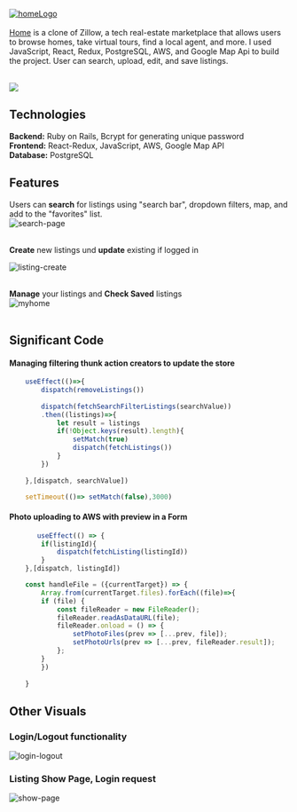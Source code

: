 [![homeLogo](https://user-images.githubusercontent.com/46214277/212250398-fb77b52e-3f22-4afd-9ad5-ba01abab63de.png)](https://home-hi1b.onrender.com/)  <br/> <br/> 
[Home](https://home-hi1b.onrender.com/) is a clone of Zillow, a tech real-estate marketplace that allows users to browse homes, take virtual tours, find a local agent, and more. I used  JavaScript, React, Redux, PostgreSQL, AWS, and Google Map Api to build the project. User can search, upload, edit, and save listings.

<br />

<img src="https://user-images.githubusercontent.com/46214277/212251889-fb5f8684-8f2b-4d1a-a08c-325ab4065600.gif">

## Technologies
**Backend:** Ruby on Rails, Bcrypt for generating unique password <br/>
**Frontend:** React-Redux, JavaScript, AWS, Google Map API <br/>
**Database:** PostgreSQL <br/>

## Features
Users can **search** for listings using "search bar", dropdown filters, map, and add to the "favorites" list. <br />
![search-page](https://user-images.githubusercontent.com/46214277/212255155-60a19f71-48cc-48e4-b1ae-7ec2aecf99ae.gif) <br /><br />

**Create** new listings und **update** existing if logged in <br />

![listing-create](https://user-images.githubusercontent.com/46214277/212255968-b683610a-014f-4876-862f-db35b6b87861.gif) <br /><br />

**Manage** your listings and **Check Saved** listings <br />
![myhome](https://user-images.githubusercontent.com/46214277/212256666-bf00f4d9-9476-4a56-bcca-73ba47179f68.gif) <br /> <br />

## Significant Code
#### Managing filtering thunk action creators to update the store
```javascript
    useEffect(()=>{
        dispatch(removeListings())
 
        dispatch(fetchSearchFilterListings(searchValue))
        .then((listings)=>{
            let result = listings
            if(!Object.keys(result).length){
                setMatch(true)
                dispatch(fetchListings())          
            }
        })
        
    },[dispatch, searchValue])

    setTimeout(()=> setMatch(false),3000)

```

#### Photo uploading to AWS with preview in a Form
```javascript
       useEffect(() => {
        if(listingId){
            dispatch(fetchListing(listingId))
        }
    },[dispatch, listingId])

    const handleFile = ({currentTarget}) => {
        Array.from(currentTarget.files).forEach((file)=>{
        if (file) {
            const fileReader = new FileReader();
            fileReader.readAsDataURL(file);
            fileReader.onload = () => {
                setPhotoFiles(prev => [...prev, file]);
                setPhotoUrls(prev => [...prev, fileReader.result]);
            };
        }
        })
        
    }
```









## Other Visuals

### Login/Logout functionality 
![login-logout](https://user-images.githubusercontent.com/46214277/212258418-1d110d31-ea50-492c-a9ad-dca923ec567c.gif)

### Listing Show Page, Login request
![show-page](https://user-images.githubusercontent.com/46214277/212259198-42e7a85c-69c3-4f08-be6c-28405896fbd1.gif)


